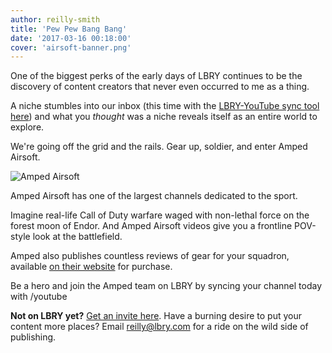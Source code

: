 ```yaml
---
author: reilly-smith
title: 'Pew Pew Bang Bang'
date: '2017-03-16 00:18:00'
cover: 'airsoft-banner.png'
---
```


One of the biggest perks of the early days of LBRY continues to be the discovery of content creators that never even occurred to me as a thing.

A niche stumbles into our inbox (this time with the [LBRY-YouTube sync tool here](/youtube)) and what you *thought* was a niche reveals itself as an entire world to explore.

We're going off the grid and the rails. Gear up, soldier, and enter Amped Airsoft.

![Amped Airsoft](/img/news/airsoft-inline.png)

Amped Airsoft has one of the largest channels dedicated to the sport.

Imagine real-life Call of Duty warfare waged with non-lethal force on the forest moon of Endor. And Amped Airsoft videos give you a frontline POV-style look at the battlefield.

Amped also publishes countless reviews of gear for your squadron, available [on their website](https://ampedairsoft.com) for purchase.

Be a hero and join the Amped team on LBRY by syncing your channel today with /youtube

**Not on LBRY yet?** [Get an invite here](/get). Have a burning desire to put your content more places? Email [reilly@lbry.com](mailto:reilly@lbry.com) for a ride on the wild side of publishing.
